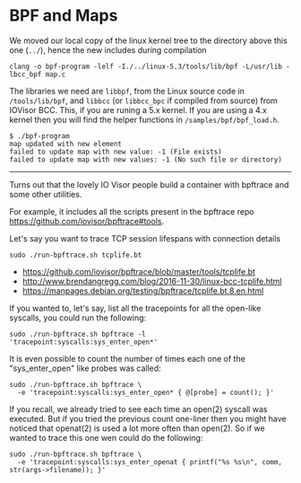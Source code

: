 # BPF and Maps


We moved our local copy of the linux kernel tree to the directory above this
one (`../`), hence the new includes during compilation 
```
clang -o bpf-program -lelf -I./../linux-5.3/tools/lib/bpf -L/usr/lib -lbcc_bpf map.c
```

The libraries we need are `libbpf`, from the Linux source code in
`/tools/lib/bpf`, and `libbcc` (or `libbcc_bpc` if compiled from source) from
IOVisor BCC.
This, if you are runing a 5.x kernel.
If you are using a 4.x kernel then you will find the helper functions in
`/samples/bpf/bpf_load.h`.

```
$ ./bpf-program
map updated with new element
failed to update map with new value: -1 (File exists)
failed to update map with new values: -1 (No such file or directory)
```

---

Turns out that the lovely IO Visor people build a container with bpftrace and
some other utilities.

For example, it includes all the scripts present in the bpftrace repo
https://github.com/iovisor/bpftrace#tools.

Let's say you want to trace TCP session lifespans with connection details

```
sudo ./run-bpftrace.sh tcplife.bt
```

* https://github.com/iovisor/bpftrace/blob/master/tools/tcplife.bt
* http://www.brendangregg.com/blog/2016-11-30/linux-bcc-tcplife.html
* https://manpages.debian.org/testing/bpftrace/tcplife.bt.8.en.html

If you wanted to, let's say, list all the tracepoints for all the open-like
syscalls, you could run the following:
```
sudo ./run-bpftrace.sh bpftrace -l 'tracepoint:syscalls:sys_enter_open*'
```

It is even possible to count the number of times each one of the
"sys_enter_open" like probes was called:
```
sudo ./run-bpftrace.sh bpftrace \
  -e 'tracepoint:syscalls:sys_enter_open* { @[probe] = count(); }'
```

If you recall, we already tried to see each time an open(2) syscall was
executed.
But if you tried the previous count one-liner then you might have noticed that
openat(2) is used a lot more often than open(2).
So if we wanted to trace this one wen could do the following:

```
sudo ./run-bpftrace.sh bpftrace \
  -e 'tracepoint:syscalls:sys_enter_openat { printf("%s %s\n", comm, str(args->filename)); }'
```

